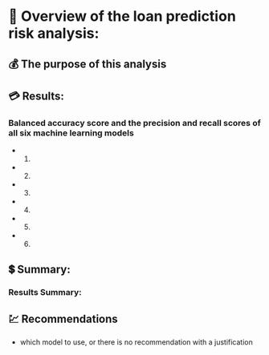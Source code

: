 # :money_with_wings: Overview of the loan prediction risk analysis:

## :moneybag: The purpose of this analysis

## :credit_card: Results:

### Balanced accuracy score and the precision and recall scores of all six machine learning models
- 1. 
- 2.
- 3.
- 4.
- 5.
- 6.

## :heavy_dollar_sign: Summary:

### Results Summary:

## :chart: Recommendations
- which model to use, or there is no recommendation with a justification

